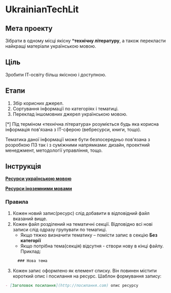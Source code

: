 # UkrainianTechLit

## Мета проекту
Зібрати в одному місці якісну ***технічну літературу**, а також перекласти найкращі матеріали українською мовою.

## Ціль
Зробити ІТ-освіту більш якісною і доступною.


## Етапи
1. Збір корисних джерел.
2. Сортування інформації по категоріях і тематиці.
3. Переклад іншомовних джерел українською мовою.

[*] Під терміном «технічна література» розуміється будь яка корисна інформація пов'язана з IT-сферою (вебресурси, книги, тощо).

Тематика даної інформації може бути безпосередньо пов'язана з розробкою ПЗ так і з суміжними напрямками: дизайн, проектний менеджмент, методології управління, тощо.


## Інструкція

**[Ресурси українською мовою](./UKR.sources.md)**

**[Ресурси іноземними мовами](./FOR.sources.md)**

### Правила

1. Кожен новий запис(ресурс) слід добавити в відповідний файл вказаний вище.
2. Кожен файл розділений на тематичні секції. Відповідно всі нові записи слід одразу групувати по тематиці.
    - Якщо тяжко визначити тематику – помісти запис в секцію **Без категорії**
    - Якщо потрібна тема(секція) відсутня - створи нову в кінці файлу. Приклад: 
    ```md 
      ### Нова тема
    ```
4. Кожен запис оформлено як елемент списку. Він повинен містити короткий опис і посилання на ресурс. Шаблон формування запису:
```md
- [Заголовок посилання](http://посилання.com) опис ресурсу
```
